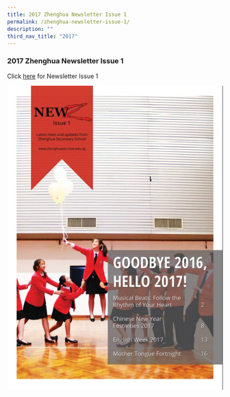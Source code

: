 ```yaml
---
title: 2017 Zhenghua Newsletter Issue 1
permalink: /zhenghua-newsletter-issue-1/
description: ""
third_nav_title: "2017"
---
```

### 2017 Zhenghua Newsletter Issue 1

Click [here](/files/2019%20newsletter%20issue%201.pdf) for Newsletter Issue 1

![](/images/2019%20newsletter%20issue%201.jpg)